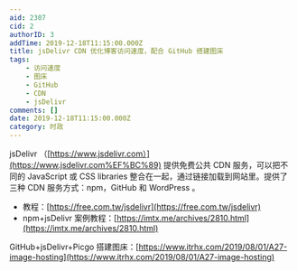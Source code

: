 ```yaml
---
aid: 2307
cid: 2
authorID: 3
addTime: 2019-12-18T11:15:00.000Z
title: jsDelivr CDN 优化博客访问速度，配合 GitHub 搭建图床
tags:
    - 访问速度
    - 图床
    - GitHub
    - CDN
    - jsDelivr
comments: []
date: 2019-12-18T11:15:00.000Z
category: 时政
---
```


jsDelivr （[https://www.jsdelivr.com）](https://www.jsdelivr.com%EF%BC%89) 提供免费公共 CDN 服务，可以把不同的 JavaScript 或 CSS libraries 整合在一起，通过链接加载到网站里。提供了三种 CDN 服务方式：npm，GitHub 和 WordPress 。

*   教程：[https://free.com.tw/jsdelivr](https://free.com.tw/jsdelivr)
*   npm+jsDelivr 案例教程：[https://imtx.me/archives/2810.html](https://imtx.me/archives/2810.html)

GitHub+jsDelivr+Picgo 搭建图床：[https://www.itrhx.com/2019/08/01/A27-image-hosting](https://www.itrhx.com/2019/08/01/A27-image-hosting)

